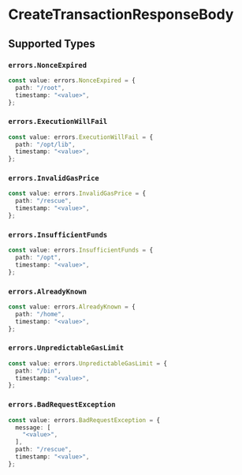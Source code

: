 # CreateTransactionResponseBody


## Supported Types

### `errors.NonceExpired`

```typescript
const value: errors.NonceExpired = {
  path: "/root",
  timestamp: "<value>",
};
```

### `errors.ExecutionWillFail`

```typescript
const value: errors.ExecutionWillFail = {
  path: "/opt/lib",
  timestamp: "<value>",
};
```

### `errors.InvalidGasPrice`

```typescript
const value: errors.InvalidGasPrice = {
  path: "/rescue",
  timestamp: "<value>",
};
```

### `errors.InsufficientFunds`

```typescript
const value: errors.InsufficientFunds = {
  path: "/opt",
  timestamp: "<value>",
};
```

### `errors.AlreadyKnown`

```typescript
const value: errors.AlreadyKnown = {
  path: "/home",
  timestamp: "<value>",
};
```

### `errors.UnpredictableGasLimit`

```typescript
const value: errors.UnpredictableGasLimit = {
  path: "/bin",
  timestamp: "<value>",
};
```

### `errors.BadRequestException`

```typescript
const value: errors.BadRequestException = {
  message: [
    "<value>",
  ],
  path: "/rescue",
  timestamp: "<value>",
};
```

